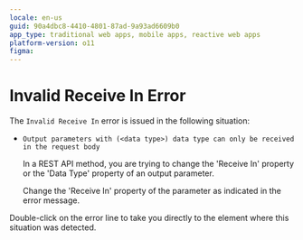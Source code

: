 ```yaml
---
locale: en-us
guid: 90a4dbc8-4410-4801-87ad-9a93ad6609b0
app_type: traditional web apps, mobile apps, reactive web apps
platform-version: o11
figma:
---
```


# Invalid Receive In Error

The `Invalid Receive In` error is issued in the following situation:

* `Output parameters with (<data type>) data type can only be received in the request body`
  
    In a REST API method, you are trying to change the 'Receive In' property or the 'Data Type' property of an output parameter.

    Change the 'Receive In' property of the parameter as indicated in the error message. 
    
Double-click on the error line to take you directly to the element where this situation was detected.
